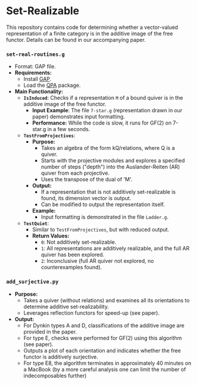 # Set-Realizable
This repository contains code for determining whether a vector-valued representation of a finite category is in the additive image of the free functor. Details can be found in our accompanying paper.

### `set-real-routines.g`
- Format: GAP file.
- **Requirements:**
  - Install [GAP](https://www.gap-system.org/).
  - Load the [QPA]([https://github.com/homalg-project/QPA](https://docs.gap-system.org/pkg/qpa/doc/chap1.html)) package.
- **Main Functionality:**
  - **`IsInduced`**: Checks if a representation `M` of a bound quiver is in the additive image of the free functor. 
    - **Input Example**: The file `7-star.g` (representation drawn in our paper) demonstrates input formatting.
    - **Performance:** While the code is slow, it runs for GF(2) on 7-star.g in a few seconds.
  - **`TestFromProjectives`**:
    - **Purpose:**
      - Takes an algebra of the form  kQ/relations, where Q is a quiver.
      - Starts with the projective modules and explores a specified number of steps ("depth") into the Auslander-Reiten (AR) quiver from each projective.
      - Uses the transpose of the dual of 'M'.
    - **Output:**
      - If a representation that is not additively set-realizable is found, its dimension vector is output.
      - Can be modified to output the representation itself.
    - **Example:**
      - Input formatting is demonstrated in the file `Ladder.g`.
  - **`TestQuiet`**:
    - Similar to `TestFromProjectives`, but with reduced output.
    - **Return Values:**
      - `0`: Not additively set-realizable.
      - `1`: All representations are additively realizable, and the full AR quiver has been explored.
      - `2`: Inconclusive (full AR quiver not explored, no counterexamples found).

### `add_surjective.py`
- **Purpose:**
  - Takes a quiver (without relations) and examines all its orientations to determine additive set-realizability.
  - Leverages reflection functors for speed-up (see paper).
- **Output:**
  - For Dynkin types A and D, classifications of the additive image are provided in the paper.
  - For type E, checks were performed for GF(2) using this algorithm (see paper).
  - Outputs a plot of each orientation and indicates whether the free functor is additively surjective.
  - For type E8, the algorithm terminates in approximately 40 minutes on a MacBook (by a more careful analysis one can limit the number of indecomposables further)



